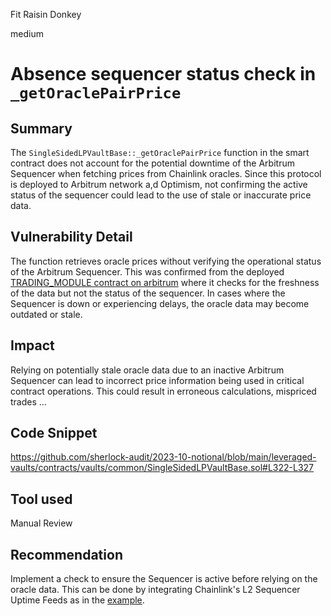 Fit Raisin Donkey

medium

# Absence sequencer status check in `_getOraclePairPrice`

## Summary

The `SingleSidedLPVaultBase::_getOraclePairPrice` function in the smart contract does not account for the potential downtime of the Arbitrum Sequencer when fetching prices from Chainlink oracles. Since this protocol is deployed to Arbitrum network a,d Optimism, not confirming the active status of the sequencer could lead to the use of stale or inaccurate price data.

## Vulnerability Detail
The function retrieves oracle prices without verifying the operational status of the Arbitrum Sequencer. This was confirmed from the deployed [TRADING_MODULE contract on arbitrum](https://arbiscan.io/address/0x2de2b1eecf5bab0add9147ebbb999395238d30a5#contracts) where it checks for the freshness of the data but not the status of the sequencer. In cases where the Sequencer is down or experiencing delays, the oracle data may become outdated or stale.

## Impact

Relying on potentially stale oracle data due to an inactive Arbitrum Sequencer can lead to incorrect price information being used in critical contract operations. This could result in erroneous calculations, mispriced trades ...

## Code Snippet

https://github.com/sherlock-audit/2023-10-notional/blob/main/leveraged-vaults/contracts/vaults/common/SingleSidedLPVaultBase.sol#L322-L327

## Tool used

Manual Review

## Recommendation

Implement a check to ensure the Sequencer is active before relying on the oracle data. This can be done by integrating Chainlink's L2 Sequencer Uptime Feeds as in the [example](https://docs.chain.link/data-feeds/l2-sequencer-feeds#example-code).
